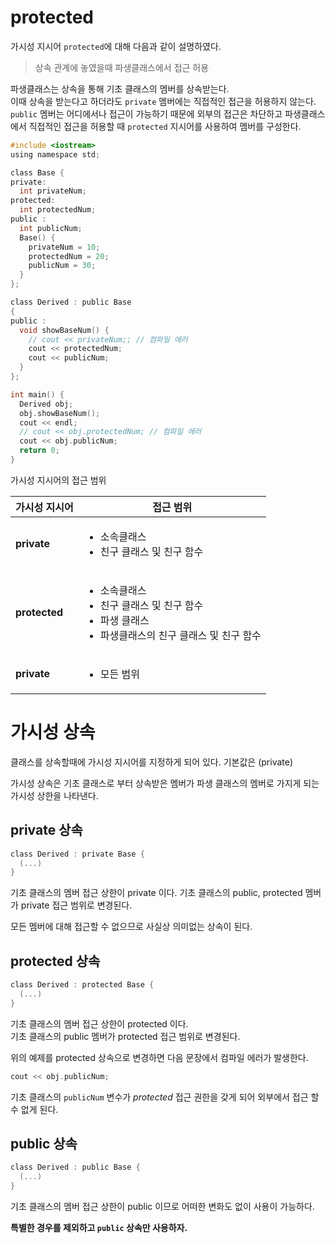 # protected

가시성 지시어 `protected`에 대해 다음과 같이 설명하였다.
> 상속 관계에 놓였을때 파생클래스에서 접근 허용

파생클래스는 상속을 통해 기초 클래스의 멤버를 상속받는다.  
이때 상속을 받는다고 하더라도 `private` 멤버에는 직접적인 접근을 허용하지 않는다.  
`public` 멤버는 어디에서나 접근이 가능하기 때문에 외부의 접근은 차단하고 파생클래스에서 직접적인 접근을 허용할 때 `protected` 지시어를 사용하여 멤버를 구성한다.

```c
#include <iostream>
using namespace std;

class Base {
private:
  int privateNum;
protected:
  int protectedNum;
public :
  int publicNum;
  Base() {
    privateNum = 10;
    protectedNum = 20;
    publicNum = 30;
  }
};

class Derived : public Base
{
public :
  void showBaseNum() {
    // cout << privateNum;; // 컴파일 에러
    cout << protectedNum;
    cout << publicNum;
  }
};

int main() {
  Derived obj;  
  obj.showBaseNum();  
  cout << endl;
  // cout << obj.protectedNum; // 컴파일 에러  
  cout << obj.publicNum;  
  return 0;
}
```

가시성 지시어의 접근 범위

가시성 지시어| 접근 범위
---|---
**private** | <ul><li>소속클래스</li><li>친구 클래스 및 친구 함수</li></ul>
**protected** | <ul><li>소속클래스</li><li>친구 클래스 및 친구 함수</li><li>파생 클래스</li><li>파생클래스의 친구 클래스 및 친구 함수</li></ul>
**private** | <ul><li>모든 범위</li></ul>

# 가시성 상속

클래스를 상속할때에 가시성 지시어를 지정하게 되어 있다. 기본값은 (private)

가시성 상속은 기초 클래스로 부터 상속받은 멤버가 파생 클래스의 멤버로 가지게 되는 가시성 상한을 나타낸다.

## private 상속
```c
class Derived : private Base {
  (...)
}
```
기초 클래스의 멤버 접근 상한이 private 이다.
기초 클래스의 public, protected 멤버가 private 접근 범위로 변경된다.  

모든 멤버에 대해 접근할 수 없으므로 사실상 의미없는 상속이 된다.

## protected 상속
```c
class Derived : protected Base {
  (...)
}
```
기초 클래스의 멤버 접근 상한이 protected 이다.  
기초 클래스의 public 멤버가 protected 접근 범위로 변경된다.

위의 예제를 protected 상속으로 변경하면  다음 문장에서 컴파일 에러가 발생한다.

```c
cout << obj.publicNum;

```
기초 클래스의 `publicNum` 변수가 *protected* 접근 권한을 갖게 되어 외부에서 접근 할 수 없게 된다. 

## public 상속
```c
class Derived : public Base {
  (...)
}
```
기초 클래스의 멤버 접근 상한이 public 이므로 어떠한 변화도 없이 사용이 가능하다.  

**특별한 경우를 제외하고 `public` 상속만 사용하자.**